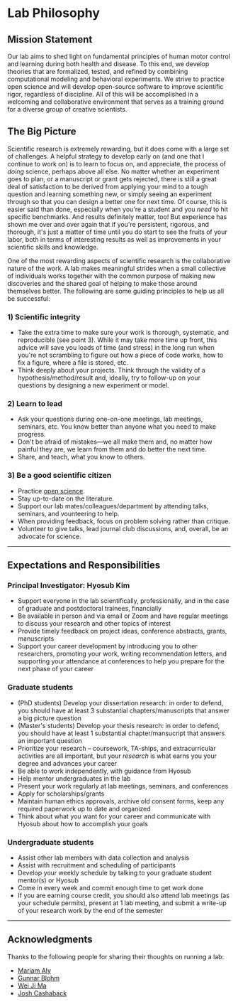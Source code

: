 # Lab Philosophy

## Mission Statement
Our lab aims to shed light on fundamental principles of human motor control and learning during both health and disease. To this end, we develop theories that are formalized, tested, and refined by combining computational modeling and behavioral experiments. We strive to practice open science and will develop open-source software to improve scientific rigor, regardless of discipline. All of this will be accomplished in a welcoming and collaborative environment that serves as a training ground for a diverse group of creative scientists.

## The Big Picture
Scientific research is extremely rewarding, but it does come with a large set of challenges. A helpful strategy to develop early on (and one that I continue to work on) is to learn to focus on, and appreciate, the process of *doing* science, perhaps above all else. No matter whether an experiment goes to plan, or a manuscript or grant gets rejected, there is still a great deal of satisfaction to be derived from applying your mind to a tough question and learning something new, or simply seeing an experiment through so that you can design a better one for next time. Of course, this is easier said than done, especially when you're a student and you *need* to hit specific benchmarks. And results definitely matter, too! But experience has shown me over and over again that if you're persistent, rigorous, and thorough, it's just a matter of time until you do start to see the fruits of your labor, both in terms of interesting results as well as improvements in your scientific skills and knowledge. 

One of the most rewarding aspects of scientific research is the collaborative nature of the work. A lab makes meaningful strides when a small collective of individuals works together with the common purpose of making new discoveries and the shared goal of helping to make those around themselves better. The following are some guiding principles to help us all be successful: 

### 1) Scientific integrity
- Take the extra time to make sure your work is thorough, systematic, and reproducible (see point 3). While it may take more time up front, this advice will save you loads of time (and stress) in the long run when you're not scrambling to figure out how a piece of code works, how to fix a figure, where a file is stored, etc. 
- Think deeply about your projects. Think through the validity of a hypothesis/method/result and, ideally, try to follow-up on your questions by designing a new experiment or model.


### 2) Learn to lead
- Ask your questions during one-on-one meetings, lab meetings, seminars, etc. You know better than anyone what you need to make progress.
- Don't be afraid of mistakes&mdash;we all make them and, no matter how painful they are, we learn from them and do better the next time. 
- Share, and teach, what you know to others.

### 3) Be a good scientific citizen
- Practice [open science](https://www.cos.io/).
- Stay up-to-date on the literature.
- Support our lab mates/colleagues/department by attending talks, seminars, and vounteering to help.
- When providing feedback, focus on problem solving rather than critique.
- Volunteer to give talks, lead journal club discussions, and, overall, be an advocate for science.
           
---
## Expectations and Responsibilities

### Principal Investigator: Hyosub Kim
- Support everyone in the lab scientifically, professionally, and in the case of graduate and postdoctoral trainees, financially
- Be available in person and via email or Zoom and have regular meetings to discuss your research and other topics of interest
- Provide timely feedback on project ideas, conference abstracts, grants, manuscripts
- Support your career development by introducing you to other researchers, promoting your work, writing recommendation letters, and supporting your attendance at conferences to help you prepare for the next phase of your career  

### Graduate students
- (PhD students) Develop your dissertation research: in order to defend, you should have at least 3 substantial chapters/manuscripts that answer a big picture question
- (Master's students) Develop your thesis research: in order to defend, you should have at least 1 substantial chapter/mansucript that answers an important question
- Prioritize your research – coursework, TA-ships, and extracurricular activities are all important, but your *research* is what earns you your degree and advances your career 
- Be able to work independently, with guidance from Hyosub
- Help mentor undergraduates in the lab
- Present your work regularly at lab meetings, seminars, and conferences
- Apply for scholarships/grants
- Maintain human ethics approvals, archive old consent forms, keep any required paperwork up to date and organized
- Think about what you want for your career and communicate with Hyosub about how to accomplish your goals
  
### Undergraduate students
- Assist other lab members with data collection and analysis
- Assist with recruitment and scheduling of participants
- Develop your weekly schedule by talking to your graduate student mentor(s) or Hyosub
- Come in every week and commit enough time to get work done
- If you are earning course credit, you should also attend lab meetings (as your schedule permits), present at 1 lab meeting, and submit a write-up of your research work by the end of the semester  

---
## Acknowledgments
Thanks to the following people for sharing their thoughts on running a lab: 
- [Mariam Aly](https://github.com/alylab/labmanual/blob/master/aly-lab-manual.pdf)
- [Gunnar Blohm](http://compneurosci.com/wiki/index.php/Main_Page)
- [Wei Ji Ma](https://www.cns.nyu.edu/malab/lablife.html)
- [Josh Cashaback](https://joshcashaback.weebly.com/)
